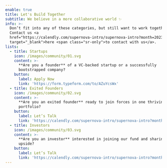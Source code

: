 ```yaml
---
enable: true
title: Let's Build Together
subtitle: We believe in a more collaborative world ✨
info: >-
  Don’t fit into any of these categories, but still want to work together?
  Contact us <a
  href="https://calendly.com/supernova-intro/supernova-intro?month=2023-05"
  target="_blank">here <span class="sr-only">to contact with us</a>.
lists:
  - title: Startups
    icon: /images/community/01.svg
    content: >-
      **Are you a founder** of a VC-backed startup or a successfully
      bootstrapped company?
    button:
      label: Apply Now
      link: 'https://form.typeform.com/to/AZuYcsWx'
  - title: Exited Founders
    icon: /images/community/02.svg
    content: >-
      **Are you an exited founder** ready to join forces in one thriving
      portfolio? 
    button:
      label: Let’s Talk
      link: 'https://calendly.com/supernova-intro/supernova-intro?month=2023-05'
  - title: Investors
    icon: /images/community/03.svg
    content: >-
      **Are you an investor** interested in joining our fund and sharing
      upside? 
    button:
      label: Let’s Talk
      link: 'https://calendly.com/supernova-intro/supernova-intro?month=2023-05'
---
```


